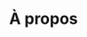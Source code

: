---
title: À propos
description: >-
  This is a desc
titre: À propos
identifiant: a-propos
i18nlanguage: fr
slug: about-us
layout: a-propos
image: null
---
